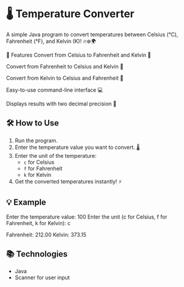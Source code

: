 # 🌡️ Temperature Converter
A simple Java program to convert temperatures between Celsius (°C), Fahrenheit (°F), and Kelvin (K)! 🔥❄️🌍

🚀 Features
Convert from Celsius to Fahrenheit and Kelvin 🔄

Convert from Fahrenheit to Celsius and Kelvin 🔄

Convert from Kelvin to Celsius and Fahrenheit 🔄

Easy-to-use command-line interface 💻

Displays results with two decimal precision 🎯

## 🛠️ How to Use

1. Run the program.
2. Enter the temperature value you want to convert. 🌡️
3. Enter the unit of the temperature:
   - `c` for Celsius
   - `f` for Fahrenheit
   - `k` for Kelvin
4. Get the converted temperatures instantly! ⚡

## 💡 Example

Enter the temperature value: 100
Enter the unit (c for Celsius, f for Fahrenheit, k for Kelvin): c

Fahrenheit: 212.00
Kelvin: 373.15

## 📚 Technologies

- Java
- Scanner for user input

